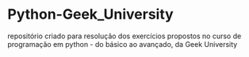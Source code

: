 # Python-Geek_University
 repositório criado para resolução dos exercícios propostos no curso de programação em python - do básico ao avançado, da Geek University
